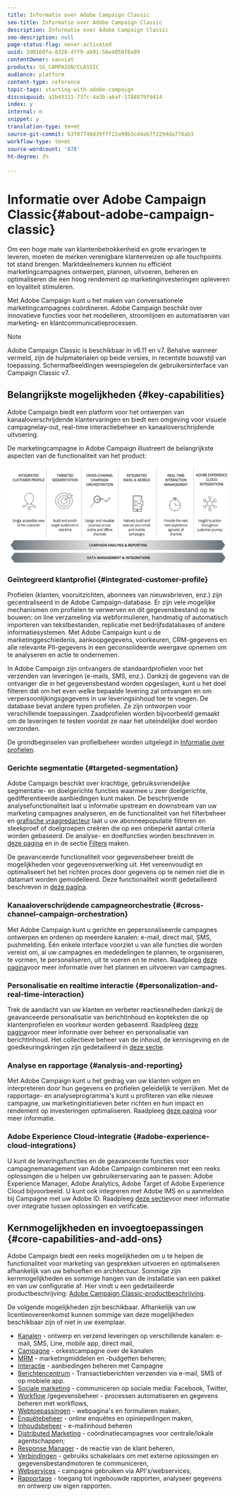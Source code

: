 ```yaml
---
title: Informatie over Adobe Campaign Classic
seo-title: Informatie over Adobe Campaign Classic
description: Informatie over Adobe Campaign Classic
seo-description: null
page-status-flag: never-activated
uuid: 2d0160fa-8328-4ff9-ab91-56e4058f8a99
contentOwner: sauviat
products: SG_CAMPAIGN/CLASSIC
audience: platform
content-type: reference
topic-tags: starting-with-adobe-campaign
discoiquuid: a2b43311-737c-4a3b-a6af-1788879f9414
index: y
internal: n
snippet: y
translation-type: tm+mt
source-git-commit: 63f07746d39fff22a98b3cd4ab7f2294da778ab3
workflow-type: tm+mt
source-wordcount: '878'
ht-degree: 3%

---
```



# Informatie over Adobe Campaign Classic{#about-adobe-campaign-classic}

Om een hoge mate van klantenbetrokkenheid en grote ervaringen te leveren, moeten de merken verenigbare klantenreizen op alle touchpoints tot stand brengen. Marktdeelnemers kunnen nu efficiënt marketingcampagnes ontwerpen, plannen, uitvoeren, beheren en optimaliseren die een hoog rendement op marketinginvesteringen opleveren en loyaliteit stimuleren.

Met Adobe Campaign kunt u het maken van conversationele marketingcampagnes coördineren. Adobe Campaign beschikt over innovatieve functies voor het modelleren, stroomlijnen en automatiseren van marketing- en klantcommunicatieprocessen.

>[!NOTE]
>
>Adobe Campaign Classic is beschikbaar in v6.11 en v7. Behalve wanneer vermeld, zijn de hulpmaterialen op beide versies, in recentste bouwstijl van toepassing. Schermafbeeldingen weerspiegelen de gebruikersinterface van Campaign Classic v7.

## Belangrijkste mogelijkheden {#key-capabilities}

Adobe Campaign biedt een platform voor het ontwerpen van kanaaloverschrijdende klantervaringen en biedt een omgeving voor visuele campagnelay-out, real-time interactiebeheer en kanaaloverschrijdende uitvoering.

De marketingcampagne in Adobe Campaign illustreert de belangrijkste aspecten van de functionaliteit van het product:

![](assets/d_ncs_user_emarketing.png)

### Geïntegreerd klantprofiel {#integrated-customer-profile}

Profielen (klanten, vooruitzichten, abonnees van nieuwsbrieven, enz.) zijn gecentraliseerd in de Adobe Campaign-database. Er zijn vele mogelijke mechanismen om profielen te verwerven en dit gegevensbestand op te bouwen: on line verzameling via webformulieren, handmatig of automatisch importeren van tekstbestanden, replicatie met bedrijfsdatabases of andere informatiesystemen. Met Adobe Campaign kunt u de marketinggeschiedenis, aankoopgegevens, voorkeuren, CRM-gegevens en alle relevante PII-gegevens in een geconsolideerde weergave opnemen om te analyseren en actie te ondernemen.

In Adobe Campaign zijn ontvangers de standaardprofielen voor het verzenden van leveringen (e-mails, SMS, enz.). Dankzij de gegevens van de ontvanger die in het gegevensbestand worden opgeslagen, kunt u het doel filteren dat om het even welke bepaalde levering zal ontvangen en om verpersoonlijkingsgegevens in uw leveringsinhoud toe te voegen. De database bevat andere typen profielen. Ze zijn ontworpen voor verschillende toepassingen. Zaadprofielen worden bijvoorbeeld gemaakt om de leveringen te testen voordat ze naar het uiteindelijke doel worden verzonden.

De grondbeginselen van profielbeheer worden uitgelegd in [Informatie over profielen](../../platform/using/about-profiles.md).

### Gerichte segmentatie {#targeted-segmentation}

Adobe Campaign beschikt over krachtige, gebruiksvriendelijke segmentatie- en doelgerichte functies waarmee u zeer doelgerichte, gedifferentieerde aanbiedingen kunt maken. De beschrijvende analysefunctionaliteit laat u informatie upstream en downstream van uw marketing campagnes analyseren, en de functionaliteit van het filterbeheer en [grafische vraagredacteur](../../platform/using/about-queries-in-campaign.md) laat u uw abonneepopulatie filtreren en steekproef of doelgroepen creëren die op een onbeperkt aantal criteria worden gebaseerd. De analyse- en doelfuncties worden beschreven in [deze pagina](../../reporting/using/about-descriptive-analysis.md) en in de sectie [Filters](../../platform/using/creating-filters.md) maken.

De geavanceerde functionaliteit voor gegevensbeheer breidt de mogelijkheden voor gegevensverwerking uit. Het vereenvoudigt en optimaliseert het het richten proces door gegevens op te nemen niet die in datamart worden gemodelleerd. Deze functionaliteit wordt gedetailleerd beschreven in [deze pagina](../../workflow/using/targeting-data.md#data-management).

### Kanaaloverschrijdende campagneorchestratie {#cross-channel-campaign-orchestration}

Met Adobe Campaign kunt u gerichte en gepersonaliseerde campagnes ontwerpen en ordenen op meerdere kanalen: e-mail, direct mail, SMS, pushmelding. Één enkele interface voorziet u van alle functies die worden vereist om, al uw campagnes en mededelingen te plannen, te organiseren, te vormen, te personaliseren, uit te voeren en te meten. Raadpleeg [deze pagina](../../campaign/using/setting-up-marketing-campaigns.md)voor meer informatie over het plannen en uitvoeren van campagnes.

### Personalisatie en realtime interactie {#personalization-and-real-time-interaction}

Trek de aandacht van uw klanten en verbeter reactiesnelheden dankzij de geavanceerde personalisatie van berichtinhoud en kopteksten die op klantenprofielen en voorkeur worden gebaseerd. Raadpleeg [deze pagina](../../delivery/using/about-personalization.md)voor meer informatie over beheer en personalisatie van berichtinhoud. Het collectieve beheer van de inhoud, de kennisgeving en de goedkeuringskringen zijn gedetailleerd in [deze sectie](../../campaign/using/about-marketing-resource-management.md).

### Analyse en rapportage {#analysis-and-reporting}

Met Adobe Campaign kunt u het gedrag van uw klanten volgen en interpreteren door hun gegevens en profielen geleidelijk te verrijken. Met de rapportage- en analyseprogramma&#39;s kunt u profiteren van elke nieuwe campagne, uw marketinginitiatieven beter richten en hun impact en rendement op investeringen optimaliseren. Raadpleeg [deze pagina](../../reporting/using/delivery-reports.md) voor meer informatie.

### Adobe Experience Cloud-integratie {#adobe-experience-cloud-integrations}

U kunt de leveringsfuncties en de geavanceerde functies voor campagnemanagement van Adobe Campaign combineren met een reeks oplossingen die u helpen uw gebruikerservaring aan te passen: Adobe Experience Manager, Adobe Analytics, Adobe Target of Adobe Experience Cloud bijvoorbeeld. U kunt ook integreren met Adobe IMS en u aanmelden bij Campagne met uw Adobe ID. Raadpleeg [deze sectie](../../integrations/using/about-adobe-id.md)voor meer informatie over integratie tussen oplossingen en verificatie.

## Kernmogelijkheden en invoegtoepassingen {#core-capabilities-and-add-ons}

Adobe Campaign biedt een reeks mogelijkheden om u te helpen de functionaliteit voor marketing van gesprekken uitvoeren en optimaliseren afhankelijk van uw behoeften en architectuur. Sommige zijn kernmogelijkheden en sommige hangen van de installatie van een pakket en van uw configuratie af. Hier vindt u een gedetailleerde productbeschrijving: [Adobe Campaign Classic-productbeschrijving](https://helpx.adobe.com/legal/product-descriptions/adobe-campaign-classic---product-description.html).

De volgende mogelijkheden zijn beschikbaar. Afhankelijk van uw licentieovereenkomst kunnen sommige van deze mogelijkheden beschikbaar zijn of niet in uw exemplaar.

* [Kanalen](../../delivery/using/steps-about-delivery-creation-steps.md) - ontwerp en verzend leveringen op verschillende kanalen: e-mail, SMS, Line, mobile app, direct mail,
* [Campagne](../../campaign/using/designing-marketing-campaigns.md) - orkestcampagne over de kanalen
* [MRM](../../campaign/using/about-marketing-resource-management.md) - marketingmiddelen en -budgetten beheren;
* [Interactie](../../interaction/using/interaction-and-offer-management.md) - aanbiedingen beheren met Campagne
* [Berichtencentrum](../../message-center/using/about-transactional-messaging.md) - Transactieberichten verzenden via e-mail, SMS of op mobiele app.
* [Sociale marketing](../../social/using/about-social-marketing.md) - communiceren op sociale media: Facebook, Twitter,
* [Workflow](../../workflow/using/about-workflows.md) /gegevensbeheer - processen automatiseren en gegevens beheren met workflows,
* [Webtoepassingen](../../web/using/about-web-applications.md) - webpagina&#39;s en formulieren maken,
* [Enquêtebeheer](../../web/using/about-surveys.md) - online enquêtes en opiniepeilingen maken,
* [Inhoudsbeheer](../../delivery/using/about-content-management.md) - e-mailinhoud beheren
* [Distributed Marketing](../../campaign/using/about-distributed-marketing.md) - coördinatiecampagnes voor centrale/lokale agentschappen;
* [Response Manager](../../campaign/using/about-response-manager.md) - de reactie van de klant beheren,
* [Verbindingen](../../platform/using/about-connectors.md) - gebruiks schakelaars om met externe oplossingen en gegevensbestandmotoren te communiceren,
* [Webservices](../../configuration/using/about-web-services.md) - campagne gebruiken via API&#39;s/webservices,
* [Rapportage](../../reporting/using/about-adobe-campaign-reporting-tools.md) - toegang tot ingebouwde rapporten, analyseer gegevens en ontwerp uw eigen rapporten.

